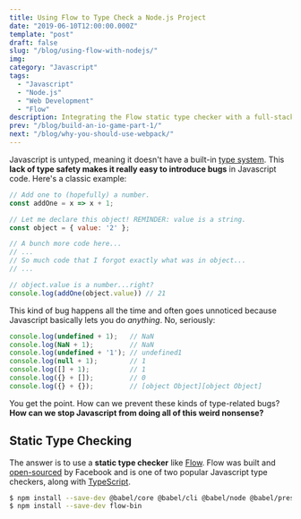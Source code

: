 ```yaml
---
title: Using Flow to Type Check a Node.js Project
date: "2019-06-10T12:00:00.000Z"
template: "post"
draft: false
slug: "/blog/using-flow-with-nodejs/"
img:
category: "Javascript"
tags:
  - "Javascript"
  - "Node.js"
  - "Web Development"
  - "Flow"
description: Integrating the Flow static type checker with a full-stack Javascript project.
prev: "/blog/build-an-io-game-part-1/"
next: "/blog/why-you-should-use-webpack/"
---
```


Javascript is untyped, meaning it doesn't have a built-in [type system](https://en.wikipedia.org/wiki/Type_system). This **lack of type safety makes it really easy to introduce bugs** in Javascript code. Here's a classic example:

```js
// Add one to (hopefully) a number.
const addOne = x => x + 1;

// Let me declare this object! REMINDER: value is a string.
const object = { value: '2' };

// A bunch more code here...
// ...
// So much code that I forgot exactly what was in object...
// ...

// object.value is a number...right?
console.log(addOne(object.value)) // 21
```

This kind of bug happens all the time and often goes unnoticed because Javascript basically lets you do _anything_. No, seriously:

```js
console.log(undefined + 1);   // NaN
console.log(NaN + 1);         // NaN
console.log(undefined + '1'); // undefined1
console.log(null + 1);        // 1
console.log([] + 1);          // 1
console.log({} + []);         // 0
console.log({} + {});         // [object Object][object Object]
```

You get the point. How can we prevent these kinds of type-related bugs? **How can we stop Javascript from doing all of this weird nonsense?**

## Static Type Checking

The answer is to use a **static type checker** like [Flow](https://flow.org). Flow was built and [open-sourced](https://github.com/facebook/flow) by Facebook and is one of two popular Javascript type checkers, along with [TypeScript](https://www.typescriptlang.org/).

```bash
$ npm install --save-dev @babel/core @babel/cli @babel/node @babel/preset-env @babel/preset-flow
$ npm install --save-dev flow-bin
```
